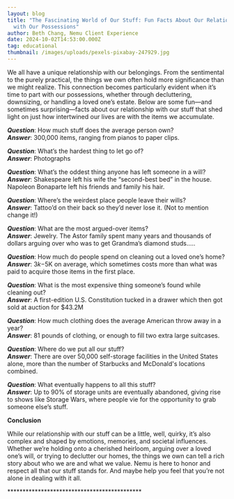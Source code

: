 ```yaml
---
layout: blog
title: "The Fascinating World of Our Stuff: Fun Facts About Our Relationship
  with Our Possessions"
author: Beth Chang, Nemu Client Experience
date: 2024-10-02T14:53:00.000Z
tag: educational
thumbnail: /images/uploads/pexels-pixabay-247929.jpg
---
```

We all have a unique relationship with our belongings. From the sentimental to the purely practical, the things we own often hold more significance than we might realize. This connection becomes particularly evident when it’s time to part with our possessions, whether through decluttering, downsizing, or handling a loved one’s estate. Below are some fun—and sometimes surprising—facts about our relationship with our stuff that shed light on just how intertwined our lives are with the items we accumulate.

***Question***: How much stuff does the average person own? \
***Answer***: 300,000 items, ranging from pianos to paper clips. 

***Question***: What’s the hardest thing to let go of? \
***Answer***: Photographs

***Question***: What’s the oddest thing anyone has left someone in a will? \
***Answer***: Shakespeare left his wife the “second-best bed” in the house. Napoleon Bonaparte left his friends and family his hair.

***Question***: Where’s the weirdest place people leave their wills? \
***Answer***: Tattoo’d on their back so they’d never lose it. (Not to mention change it!)

***Question***: What are the most argued-over items? \
***Answer***: Jewelry. The Astor family spent many years and thousands of dollars arguing over who was to get Grandma’s diamond studs…..

***Question***: How much do people spend on cleaning out a loved one’s home? \
***Answer***: $3k-$5K on average, which sometimes costs more than what was paid to acquire those items in the first place.

***Question***: What is the most expensive thing someone’s found while cleaning out? \
***Answer***: A first-edition U.S. Constitution tucked in a drawer which then got sold at auction for $43.2M

***Question***: How much clothing does the average American throw away in a year? \
***Answer***: 81 pounds of clothing, or enough to fill two extra large suitcases.

***Question***: Where do we put all our stuff? \
***Answer***: There are over 50,000 self-storage facilities in the United States alone, more than the number of Starbucks and McDonald's locations combined. 

***Question***: What eventually happens to all this stuff? \
***Answer***: Up to 90% of storage units are eventually abandoned, giving rise to shows like Storage Wars, where people vie for the opportunity to grab someone else’s stuff.

**Conclusion**

While our relationship with our stuff can be a little, well, quirky, it’s also complex and shaped by emotions, memories, and societal influences. Whether we’re holding onto a cherished heirloom, arguing over a loved one’s will, or trying to declutter our homes, the things we own can tell a rich story about who we are and what we value. Nemu is here to honor and respect all that our stuff stands for. And maybe help you feel that you’re not alone in dealing with it all. 

\*\*\*\*\*\*\*\*\*\*\*\*\*\*\*\*\*\*\*\*\*\*\*\*\*\*\*\*\*\*\*\*\*\*\*\*\*\*\*\*\*\*\*\*
